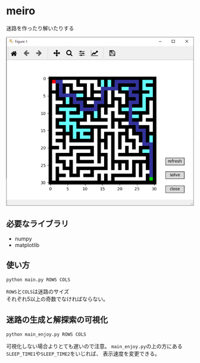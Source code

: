 # meiro
迷路を作ったり解いたりする

![demo.png](https://github.com/s-col/meiro/blob/image/meiro.png)

## 必要なライブラリ
 * numpy
 * matplotlib
 
## 使い方

```
python main.py ROWS COLS
```

`ROWS`と`COLS`は迷路のサイズ  
それぞれ5以上の奇数でなければならない。

## 迷路の生成と解探索の可視化

```
python main_enjoy.py ROWS COLS
```

可視化しない場合よりとても遅いので注意。
`main_enjoy.py`の上の方にある`SLEEP_TIME1`や`SLEEP_TIME2`をいじれば、
表示速度を変更できる。

